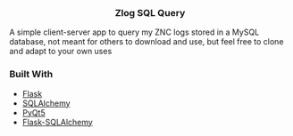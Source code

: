 <!--
*** Readme template generously copied from https://github.com/othneildrew/Best-README-Template/blob/master/BLANK_README.md
-->

<br />
<p>
  <a href="https://github.com/BytesAndCoffee/zlog-sql-query"></a>

  <h3 align="center">Zlog SQL Query</h3>

  <p>
    A simple client-server app to query my ZNC logs stored in a MySQL database, not meant for others to download and use,
    but feel free to clone and adapt to your own uses
  </p>
</p>

### Built With

* [Flask](https://github.com/pallets/flask)
* [SQLAlchemy](https://github.com/sqlalchemy/sqlalchemy)
* [PyQt5](https://pypi.org/project/PyQt5/)
* [Flask-SQLAlchemy](https://github.com/pallets/flask-sqlalchemy)
